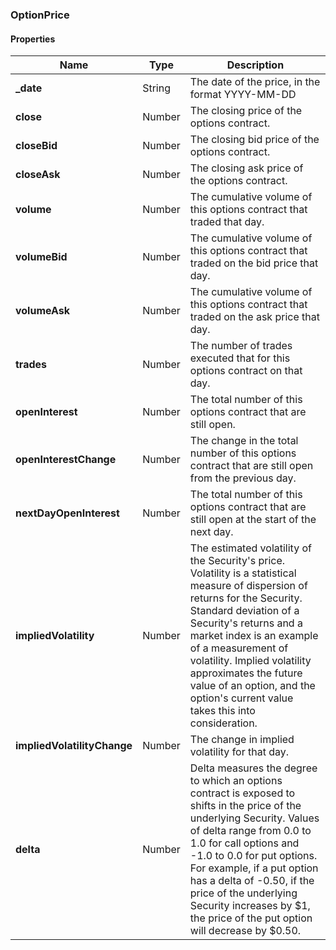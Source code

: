 
[//]: # (CLASS:OptionPrice)

[//]: # (KIND:object)

### OptionPrice

#### Properties

[//]: # (START_DEFINITION)

Name | Type | Description
------------ | ------------- | -------------
**_date** | String | The date of the price, in the format YYYY-MM-DD &nbsp;
**close** | Number | The closing price of the options contract. &nbsp;
**closeBid** | Number | The closing bid price of the options contract. &nbsp;
**closeAsk** | Number | The closing ask price of the options contract. &nbsp;
**volume** | Number | The cumulative volume of this options contract that traded that day. &nbsp;
**volumeBid** | Number | The cumulative volume of this options contract that traded on the bid price that day. &nbsp;
**volumeAsk** | Number | The cumulative volume of this options contract that traded on the ask price that day. &nbsp;
**trades** | Number | The number of trades executed that for this options contract on that day. &nbsp;
**openInterest** | Number | The total number of this options contract that are still open. &nbsp;
**openInterestChange** | Number | The change in the total number of this options contract that are still open from the previous day. &nbsp;
**nextDayOpenInterest** | Number | The total number of this options contract that are still open at the start of the next day. &nbsp;
**impliedVolatility** | Number | The estimated volatility of the Security&#39;s price. Volatility is a statistical measure of dispersion of returns for the Security. Standard deviation of a Security&#39;s returns and a market index is an example of a measurement of volatility. Implied volatility approximates the future value of an option, and the option&#39;s current value takes this into consideration. &nbsp;
**impliedVolatilityChange** | Number | The change in implied volatility for that day. &nbsp;
**delta** | Number | Delta measures the degree to which an options contract is exposed to shifts in the price of the underlying Security. Values of delta range from 0.0 to 1.0 for call options and -1.0 to 0.0 for put options. For example, if a put option has a delta of -0.50, if the price of the underlying Security increases by $1, the price of the put option will decrease by $0.50. &nbsp;

[//]: # (END_DEFINITION)





